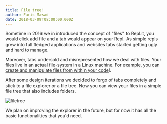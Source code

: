 ```yaml
---
title: File tree!
author: Faris Masad
date: 2018-03-09T08:00:00.000Z
---
```


Sometime in 2016 we in introduced the concept of "files" to Repl.it, you would click add file and a tab would appear on your Repl. As simple repls grew into full fledged applications and websites tabs started getting ugly and hard to manage.

Moreover, tabs undersold and misrepresented how we deal with files. Your files live in an actual file-system in a Linux machine. For example, you can [create and manipulate files from within your code](https://repl.it/site/blog/file-updates)!.

After some design iterations we decided to forgo of tabs completely and stick to a file explorer or a file tree. Now you can view your files in a simple file tree that also includes folders.

![filetree](/public/images/blog/filetree.gif)

We plan on improving the explorer in the future, but for now it has all the basic functionalities that you'd need.
